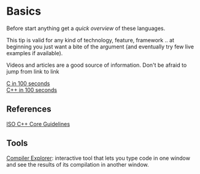 # Basics

Before start anything get a *quick overview* of these languages.

This tip is valid for any kind of technology, feature, framework .. at beginning you just want a bite of the argument (and eventually try few live examples if available).

Videos and articles are a good source of information. Don't be afraid to jump from link to link

[C in 100 seconds](https://youtu.be/U3aXWizDbQ4)  
[C++ in 100 seconds](https://youtu.be/MNeX4EGtR5Y)

## References

[ISO C++ Core Guidelines](https://isocpp.github.io/CppCoreGuidelines/CppCoreGuidelines)

## Tools

[Compiler Explorer](https://godbolt.org/): interactive tool that lets you type code in one window and see the results of its compilation in another window.